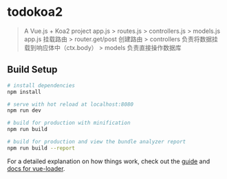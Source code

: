 # todokoa2

> A Vue.js + Koa2 project
> app.js > routes.js > controllers.js > models.js
> app.js 挂载路由 > router.get/post 创建路由 > controllers 负责将数据挂载到响应体中（ctx.body） > models 负责直接操作数据库

## Build Setup

```bash
# install dependencies
npm install

# serve with hot reload at localhost:8080
npm run dev

# build for production with minification
npm run build

# build for production and view the bundle analyzer report
npm run build --report
```

For a detailed explanation on how things work, check out the [guide](http://vuejs-templates.github.io/webpack/) and [docs for vue-loader](http://vuejs.github.io/vue-loader).

